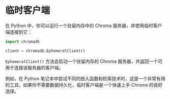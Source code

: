 # 临时客户端

在 Python 中，你可以运行一个驻留内存中的 Chroma 服务器，并使用临时客户端连接到它：

```python
import chromadb

client = chromadb.EphemeralClient()
```

`EphemeralClient()` 方法会启动一个驻留内存的 Chroma 服务器，并返回一个可用于连接该服务器的客户端。

例如，在 Python 笔记本中尝试不同的嵌入函数和检索技术时，这是一个非常有用的工具。如果你不需要数据持久化，临时客户端是一个快速上手 Chroma 的良好选择。